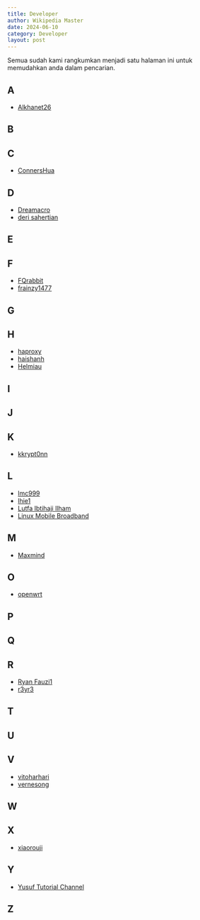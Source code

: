 ```yaml
---
title: Developer
author: Wikipedia Master
date: 2024-06-10
category: Developer
layout: post
---
```


Semua sudah kami rangkumkan menjadi satu halaman ini untuk memudahkan anda dalam pencarian.

## A

- <a href="https://github.com/alkhanet26" target="_blank">Alkhanet26</a>

## B

## C

- <a href="https://github.com/ConnersHua" target="_blank">ConnersHua</a>

## D

- <a href="https://github.com/Dreamacro" target="_blank">Dreamacro</a>
- <a href="https://github.com/derisamedia" target="_blank">deri sahertian</a>

## E

## F

- <a href="https://github.com/FQrabbit" target="_blank">FQrabbit</a>
- <a href="https://github.com/frainzy1477" target="_blank">frainzy1477</a>

## G

## H

- <a href="https://github.com/haproxy" target="_blank">haproxy</a>
- <a href="https://github.com/haishanh" target="_blank">haishanh</a>
- <a href="https://github.com/helmiau" target="_blank">Helmiau</a>

## I

## J

## K

- <a href="https://github.com/kkrypt0nn" target="_blank">kkrypt0nn</a>

## L

- <a href="https://github.com/lmc999" target="_blank">lmc999</a>
- <a href="https://github.com/lhie1" target="_blank">lhie1</a>
- <a href="https://github.com/lutfailham96" target="_blank">Lutfa Ibtihaji Ilham</a>
- <a href="https://github.com/linux-mobile-broadband" target="_blank">Linux Mobile Broadband</a>

## M

- <a href="https://www.maxmind.com/" target="_blank">Maxmind</a>

## O

- <a href="https://github.com/openwrt" target="_blank">openwrt</a>

## P

## Q

## R

- <a href="https://github.com/ryanfauzi1" target="_blank">Ryan Fauzi1</a>
- <a href="https://github.com/r3yr3" target="_blank">r3yr3</a>

## T

## U

## V

- <a href="https://github.com/vitoharhari" target="_blank">vitoharhari</a>
- <a href="https://github.com/vernesong" target="_blank">vernesong</a>

## W

## X

- <a href="https://github.com/xiaorouji" target="_blank">xiaorouji</a>

## Y

- <a href="https://github.com/yusuftutorial" target="_blank">Yusuf Tutorial Channel</a>

## Z
